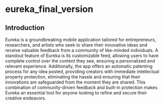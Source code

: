 # eureka_final_version

## Introduction

Eureka is a groundbreaking mobile application tailored for entrepreneurs, researchers,
and artists who seek to share their innovative ideas and receive valuable feedback from a
community of like-minded individuals. A standout feature of Eureka is its customizable
feed, allowing users to have complete control over the content they see, ensuring
a personalized and relevant experience. Additionally, the app offers an automatic
patenting process for any idea posted, providing creators with immediate intellectual
property protection, eliminating the hassle and ensuring that their innovations are
safeguarded from the moment they are shared. This combination of community-driven
feedback and built-in protection makes Eureka an essential tool for anyone looking to
refine and secure their creative endeavors.



